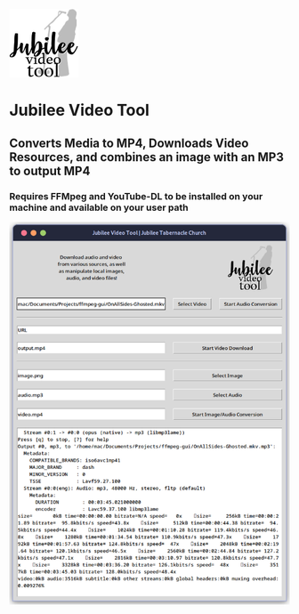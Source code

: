 ![Jubilee Video Tool](https://raw.githubusercontent.com/Jmac217/Jubilee/master/image.png "Jubilee Video Tool")
# Jubilee Video Tool
## Converts Media to MP4, Downloads Video Resources, and combines an image with an MP3 to output MP4
### Requires FFMpeg and YouTube-DL to be installed on your machine and available on your user path  

![Jubilee Video Tool](https://raw.githubusercontent.com/Jmac217/Jubilee/master/Resources/jubilee.png "Jubilee Video Tool")